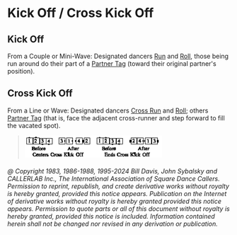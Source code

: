
# Kick Off / Cross Kick Off

## Kick Off

From a Couple or Mini-Wave: Designated dancers [Run](../b2/run.md) and
[Roll](../plus/anything_and_roll.md), those being run
around do their part of a [Partner Tag](../a1/partner_tag.md) 
(toward their original partner's position).

## Cross Kick Off

From a Line or Wave: Designated dancers [Cross Run](../b2/run.md) and
[Roll](../plus/anything_and_roll.md);
others [Partner Tag](../a1/partner_tag.md)
(that is, face the adjacent cross-runner and step forward to fill the vacated spot).

>
> ![alt](cross_kick_off.png)
>


###### @ Copyright 1983, 1986-1988, 1995-2024 Bill Davis, John Sybalsky and CALLERLAB Inc., The International Association of Square Dance Callers. Permission to reprint, republish, and create derivative works without royalty is hereby granted, provided this notice appears. Publication on the Internet of derivative works without royalty is hereby granted provided this notice appears. Permission to quote parts or all of this document without royalty is hereby granted, provided this notice is included. Information contained herein shall not be changed nor revised in any derivation or publication.
